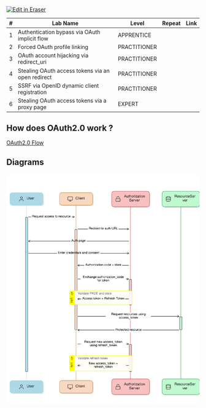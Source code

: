<p><a target="_blank" href="https://app.eraser.io/workspace/CKZ9W8XGguuGzUUoB4Eg" id="edit-in-eraser-github-link"><img alt="Edit in Eraser" src="https://firebasestorage.googleapis.com/v0/b/second-petal-295822.appspot.com/o/images%2Fgithub%2FOpen%20in%20Eraser.svg?alt=media&amp;token=968381c8-a7e7-472a-8ed6-4a6626da5501"></a></p>

| # | Lab Name | Level | Repeat | Link |
| ----- | ----- | ----- | ----- | ----- |
| 1 | Authentication bypass via OAuth implicit flow | APPRENTICE |  |  |
| 2 | Forced OAuth profile linking | PRACTITIONER |  |  |
| 3 | OAuth account hijacking via redirect_uri | PRACTITIONER |  |  |
| 4 | Stealing OAuth access tokens via an open redirect | PRACTITIONER |  |  |
| 5 | SSRF via OpenID dynamic client registration | PRACTITIONER |  |  |
| 6 | Stealing OAuth access tokens via a proxy page | EXPERT |  |  |


## How does OAuth2.0 work ?
[﻿OAuth2.0 Flow](https://app.eraser.io/workspace/CKZ9W8XGguuGzUUoB4Eg?elements=wmNVTvuoF8qby1-VgXnB2w) 




<!-- eraser-additional-content -->
## Diagrams
<!-- eraser-additional-files -->
<a href="/Advanced-Topics/OAuth 2.0/README-OAuth 2.0 Authorization Flow-1.eraserdiagram" data-element-id="8spaGmKymnXBIp7pFVeHf"><img src="/.eraser/CKZ9W8XGguuGzUUoB4Eg___DtAnWtIswaZrA5O4Cy5IZCcAYN53___---diagram----6decbe98b2efc74356ac00b0c8e2db37-OAuth-2-0-Authorization-Flow.png" alt="" data-element-id="8spaGmKymnXBIp7pFVeHf" /></a>
<!-- end-eraser-additional-files -->
<!-- end-eraser-additional-content -->
<!--- Eraser file: https://app.eraser.io/workspace/CKZ9W8XGguuGzUUoB4Eg --->